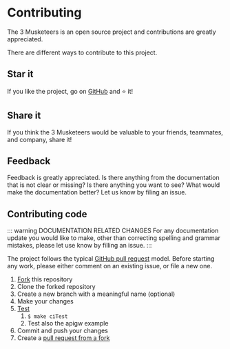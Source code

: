 # Contributing

The 3 Musketeers is an open source project and contributions are greatly appreciated.

There are different ways to contribute to this project.

## Star it

If you like the project, go on [GitHub][link3musketeersrepo] and :star: it!

## Share it

If you think the 3 Musketeers would be valuable to your friends, teammates, and company, share it!

## Feedback

Feedback is greatly appreciated. Is there anything from the documentation that is not clear or missing? Is there anything you want to see? What would make the documentation better? Let us know by filing an issue.

## Contributing code

::: warning DOCUMENTATION RELATED CHANGES
For any documentation update you would like to make, other than correcting spelling and grammar mistakes, please let use know by filling an issue.
:::

The project follows the typical [GitHub pull request](https://help.github.com/en/github/collaborating-with-issues-and-pull-requests/about-pull-requests) model. Before starting any work, please either comment on an existing issue, or file a new one.

1. [Fork][linkGitHubFork] this repository
1. Clone the forked repository
1. Create a new branch with a meaningful name (optional)
1. Make your changes
1. [Test][linkReadmeTest]
    1. `$ make ciTest`
    1. Test also the apigw example
1. Commit and push your changes
1. Create a [pull request from a fork][linkGitHubPRFork]

[link3musketeersrepo]: https://github.com/flemay/3musketeers
[linkReadmeTest]: https://github.com/flemay/3musketeers#testing
[linkGitHubFork]: https://help.github.com/en/github/getting-started-with-github/fork-a-repo
[linkGitHubPRFork]: https://help.github.com/en/github/collaborating-with-issues-and-pull-requests/creating-a-pull-request-from-a-fork
